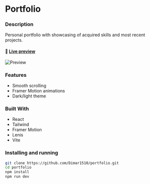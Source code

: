 # Portfolio

### **Description**

Personal portfolio with showcasing of acquired skills and most recent projects.

#### 🔗 [Live preview](https://dimarportfolio.netlify.app/)

![Preview](public/screen.gif)

### **Features**

- Smooth scrolling
- Framer Motion animations
- Dark/light theme

### **Built With**

- React
- Tailwind
- Framer Motion
- Lenis
- Vite

### Installing and running

```bash
git clone https://github.com/Dimar1510/portfolio.git
cd portfolio
npm install
npm run dev
```
